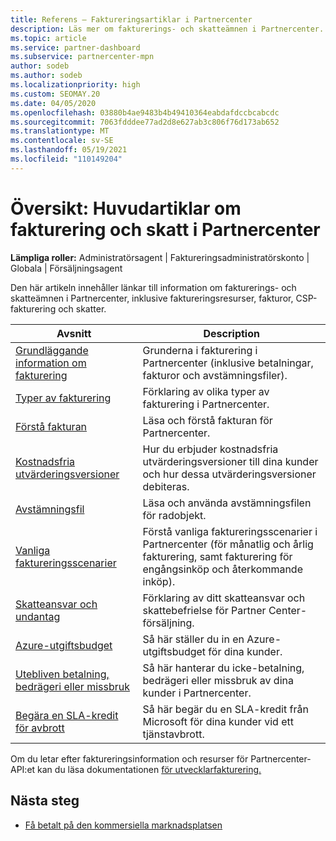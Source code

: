 ```yaml
---
title: Referens – Faktureringsartiklar i Partnercenter
description: Läs mer om fakturerings- och skatteämnen i Partnercenter. Informationen omfattar faktureringsresurser, fakturor, CSP-fakturering och skatter.
ms.topic: article
ms.service: partner-dashboard
ms.subservice: partnercenter-mpn
author: sodeb
ms.author: sodeb
ms.localizationpriority: high
ms.custom: SEOMAY.20
ms.date: 04/05/2020
ms.openlocfilehash: 03880b4ae9483b4b49410364eabdafdccbcabcdc
ms.sourcegitcommit: 7063fdddee77ad2d8e627ab3c806f76d173ab652
ms.translationtype: MT
ms.contentlocale: sv-SE
ms.lasthandoff: 05/19/2021
ms.locfileid: "110149204"
---
```

# <a name="overview-main-billing-and-tax-articles-in-partner-center"></a>Översikt: Huvudartiklar om fakturering och skatt i Partnercenter

**Lämpliga roller:** Administratörsagent | Faktureringsadministratörskonto | Globala | Försäljningsagent

Den här artikeln innehåller länkar till information om fakturerings- och skatteämnen i Partnercenter, inklusive faktureringsresurser, fakturor, CSP-fakturering och skatter.


| Avsnitt | Description |
| ----- | ----------- |
| [Grundläggande information om fakturering](billing-basics.md) | Grunderna i fakturering i Partnercenter (inklusive betalningar, fakturor och avstämningsfiler). |
| [Typer av fakturering](./billing-basics.md) | Förklaring av olika typer av fakturering i Partnercenter. |
| [Förstå fakturan](read-your-bill.md) | Läsa och förstå fakturan för Partnercenter. |
| [Kostnadsfria utvärderingsversioner](offer-your-customers-trials-of-microsoft-products.md) | Hur du erbjuder kostnadsfria utvärderingsversioner till dina kunder och hur dessa utvärderingsversioner debiteras. |
| [Avstämningsfil](use-the-reconciliation-files.md) | Läsa och använda avstämningsfilen för radobjekt. |
| [Vanliga faktureringsscenarier](common-billing-scenarios.md) | Förstå vanliga faktureringsscenarier i Partnercenter (för månatlig och årlig fakturering, samt fakturering för engångsinköp och återkommande inköp). |
| [Skatteansvar och undantag](tax-and-tax-exemptions.md) | Förklaring av ditt skatteansvar och skattebefrielse för Partner Center-försäljning. |
| [Azure-utgiftsbudget](set-an-azure-spending-budget-for-your-customers.md) | Så här ställer du in en Azure-utgiftsbudget för dina kunder. |
| [Utebliven betalning, bedrägeri eller missbruk](non-payment-fraud-misuse.md) | Så här hanterar du icke-betalning, bedrägeri eller missbruk av dina kunder i Partnercenter. |
| [Begära en SLA-kredit för avbrott](request-credit.md) | Så här begär du en SLA-kredit från Microsoft för dina kunder vid ett tjänstavbrott. |

Om du letar efter faktureringsinformation och resurser för Partnercenter-API:et kan du läsa dokumentationen [för utvecklarfakturering.](/partner-center/develop/manage-billing)

## <a name="next-steps"></a>Nästa steg

- [Få betalt på den kommersiella marknadsplatsen](marketplace-get-paid.md)